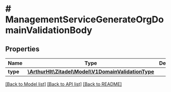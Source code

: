# # ManagementServiceGenerateOrgDomainValidationBody

## Properties

Name | Type | Description | Notes
------------ | ------------- | ------------- | -------------
**type** | [**\ArthurHlt\Zitadel\Model\V1DomainValidationType**](V1DomainValidationType.md) |  | [optional]

[[Back to Model list]](../../README.md#models) [[Back to API list]](../../README.md#endpoints) [[Back to README]](../../README.md)
